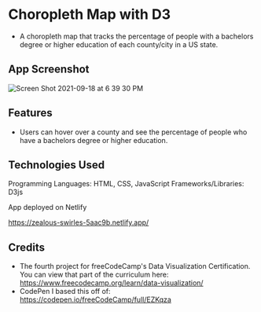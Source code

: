 # Choropleth Map with D3

- A choropleth map that tracks the percentage of people with a bachelors degree or higher education of each county/city in a US state.

## App Screenshot

![Screen Shot 2021-09-18 at 6 39 30 PM](https://user-images.githubusercontent.com/62581000/133910277-77a3aaa5-e5fb-4abb-ac89-3f0fec130f59.png)

## Features

- Users can hover over a county and see the percentage of people who have a bachelors degree or higher education.

## Technologies Used

Programming Languages: HTML, CSS, JavaScript
Frameworks/Libraries: D3js

App deployed on Netlify

https://zealous-swirles-5aac9b.netlify.app/

## Credits

- The fourth project for freeCodeCamp's Data Visualization Certification. You can view that part of the curriculum here: https://www.freecodecamp.org/learn/data-visualization/
- CodePen I based this off of: https://codepen.io/freeCodeCamp/full/EZKqza